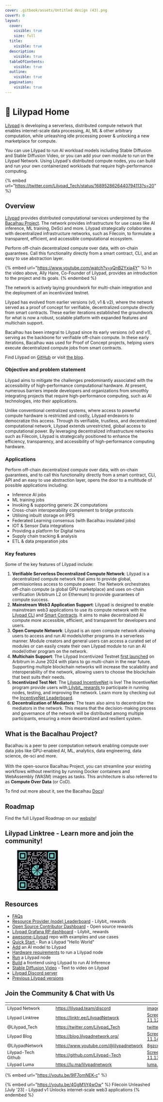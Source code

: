 ```yaml
---
cover: .gitbook/assets/Untitled design (43).png
coverY: 0
layout:
  cover:
    visible: true
    size: full
  title:
    visible: true
  description:
    visible: true
  tableOfContents:
    visible: true
  outline:
    visible: true
  pagination:
    visible: true
---
```


# 🍃 Lilypad Home

[Lilypad](https://lilypad.tech) is developing a serverless, distributed compute network that enables internet-scale data processing, AI, ML & other arbitrary computation, while unleashing idle processing power & unlocking a new marketplace for compute.&#x20;

You can use Lilypad to run AI workload models including Stable Diffusion and Stable Diffusion Video, or you can add your own module to run on the Lilypad Network. Using Lilypad's distributed compute nodes, you can build and run your own containerized workloads that require high-performance computing.&#x20;

{% embed url="https://twitter.com/Lilypad_Tech/status/1689528626440794113?s=20" %}

## Overview

[Lilypad](https://lilypad.tech) provides distributed computational services underpinned by the [Bacalhau Project](https://www.bacalhau.org/). The network provides infrastructure for use cases like AI inference, ML training, DeSci and more. Lilypad strategically collaborates with decentralized infrastructure networks, such as Filecoin, to formulate a transparent, efficient, and accessible computational ecosystem.&#x20;

Perform off-chain decentralized compute over data, with on-chain guarantees. Call this functionality directly from a smart contract, CLI, and an easy to use abstraction layer.

{% embed url="https://www.youtube.com/watch?v=yQnB2Yxia4Y" %}
In the video above, Ally Haire, Co-Founder of Lilypad, provides an introduction to the project and its goals.
{% endembed %}

The network is actively laying groundwork for multi-chain integration and the deployment of an incentivized testnet.

Lilypad has evolved from earlier versions (v0, v1 & v2), where the network served as a proof of concept for verifiable, decentralized compute directly from smart contracts. These earlier iterations established the groundwork for what is now a robust, scalable platform with expanded features and multichain support.

Bacalhau has been integral to Lilypad since its early versions (v0 and v1), serving as the backbone for verifiable off-chain compute. In these early iterations, Bacalhau was used for Proof of Concept projects, helping users execute decentralized compute jobs from smart contracts.

Find Lilypad on [GitHub](https://github.com/Lilypad-Tech/lilypad) or visit [the blog](https://blog.lilypadnetwork.org/).&#x20;

### Objective and problem statement

Lilypad aims to mitigate the challenges predominantly associated with the accessibility of high-performance computational hardware. At present, numerous barriers impede developers and organizations from smoothly integrating projects that require high-performance computing, such as AI technologies, into their applications.&#x20;

Unlike conventional centralized systems, where access to powerful compute hardware is restricted and costly, Lilypad endeavors to democratize this access. Through its verifiable, trustless, and decentralized computational network, Lilypad extends unrestricted, global access to computational power. By leveraging decentralized infrastructure networks such as Filecoin, Lilypad is strategically positioned to enhance the efficiency, transparency, and accessibility of high-performance computing hardware.

### Applications

Perform off-chain decentralized compute over data, with on-chain guarantees, and to call this functionality directly from a smart contract, CLI, API and an easy to use abstraction layer, opens the door to a multitude of possible applications including:

* Inference AI jobs
* ML training jobs
* Invoking & supporting generic ZK computations
* Cross-chain interoperability complement to bridge protocols
* Utilising inbuilt storage on IPFS
* Federated Learning consensus (with Bacalhau insulated jobs)
* IOT & Sensor Data integrations
* Providing a platform for Digital twins
* Supply chain tracking & analysis
* ETL & data preparation jobs

### Key features

Some of the key features of Lilypad include:

1. **Verifiable Serverless Decentralized Compute Network**: Lilypad is a decentralized compute network that aims to provide global, permissionless access to compute power. The Network orchestrates off-chain compute (a global GPU marketplace) and uses on-chain verification (Arbitrum L2 on Ethereum) to provide guarantees of compute success.
2. **Mainstream Web3 Application Support**: Lilypad is designed to enable mainstream web3 applications to use its compute network with the [Lilypad CLI](https://docs.lilypad.tech/lilypad/lilypad-testnet/install-run-requirements) and [Smart Contracts](https://docs.lilypad.tech/lilypad/developer-resources/lilypad-smart-contracts). It aims to make decentralized AI compute more accessible, efficient, and transparent for developers and users.
3. **Open Compute Network**: Lilypad is an open compute network allowing users to access and run AI models/other programs in a serverless manner. Module creators and general users can access a curated set of modules or can easily create their own Lilypad module to run an AI model/other program on the network.
4. **Multichain Support**: The Lilypad Incentivized Testnet [first launched](https://blog.lilypadnetwork.org/lilypad-project-report-june-19-2024#heading-engineering-update) on Arbitrum in June 2024 with plans to go multi-chain in the near future. Supporting multiple blockchain networks will increase the scalability and interoperability of the network, allowing users to choose the blockchain that best suits their needs.
5. **Incentivized Test Net**: The [Lilypad IncentiveNet](https://lilypadnetwork.notion.site/Leap-into-Lilypad-s-IncentiveNet-9e9b12936d4340ad9417d92dab8bd9d1) is live! The IncentiveNet program provide users with[ Lilybit\_ rewards ](https://blog.lilypadnetwork.org/incentivenet-lilybit-reward-calculations)to participate in running nodes, testing, and improving the network. Learn more by checking out the [IncentiveNet Leaderboard](https://info.lilypad.tech/leaderboard).&#x20;
6. **Decentralization of Mediators**: The team also aims to decentralize the mediators in the network. This means that the decision-making process and governance of the network will be distributed among multiple participants, ensuring a more decentralized and resilient system.

## What is the Bacalhau Project?

Bacalhau is a peer to peer computation network enabling compute over data jobs like GPU-enabled AI, ML, analytics, data engineering, data science, de-sci and more.\
\
With the open-source Bacalhau Project, you can streamline your existing workflows without rewriting by running Docker containers and WebAssembly (WASM) images as tasks. This architecture is also referred to as **Compute Over Data** (or CoD).

To find out more about it, see the Bacalhau [Docs](https://docs.bacalhau.org/)!

## Roadmap

Find the full Lilypad Roadmap on our [website](https://lilypad.tech/#roadmap)!

## Lilypad Linktree - Learn more and join the community!

<figure><img src=".gitbook/assets/LilyQR.png" alt=""><figcaption></figcaption></figure>

## Resources

* [FAQs](https://docs.lilypad.tech/lilypad/faqs)
* [Resource Provider (node) Leaderboard](https://info.lilypad.tech/leaderboard) - Lilybit\_ rewards
* [Open Source Contributor Dashboard](https://oss.lilypad.tech/) - Open source rewards
* [Lilypad Grafana RP dashboard](https://grafana.lilypad.tech/d/adxhou3o1q8sga/rewards-per-wallets?orgId=1\&refresh=1m) - Lilybit\_ rewards
* [awesome-Lilypad](https://github.com/Lilypad-Tech/awesome-Lilypad/blob/main/README.md) repo with examples and use cases
* [Quick Start ](lilypad-testnet/quick-start/)- Run a Lilypad "Hello World"
* [Add](developer-resources/build-a-job-module.md) an AI model to Lilypad
* [Hardware requirements](hardware-providers/hardware-requirements.md) to run a Lilypad node
* [Run](hardware-providers/run-a-node/linux.md) a Lilypad node
* [Build](developer-resources/running-lilypad-in-a-front-end.md) a frontend using Lilypad to run AI Inference
* [Stable Diffusion Video](lilypad-modules/stable-diffusion-video-sdv1.0-and-1.1.md) - Text to video on Lilypad
* [Lilypad Discord server](https://lilypad.team/discord)
* [Previous Lilypad versions](https://docs.lilypad.tech/lilypad/resources/older-versions)



## Join the Community & Chat with Us

<table data-column-title-hidden data-view="cards"><thead><tr><th></th><th data-hidden></th><th data-hidden></th><th data-hidden data-card-target data-type="content-ref"></th><th data-hidden data-card-cover data-type="files"></th></tr></thead><tbody><tr><td>Lilypad Network</td><td></td><td></td><td><a href="https://lilypad.team/discord">https://lilypad.team/discord</a></td><td><a href=".gitbook/assets/image-29.webp">image-29.webp</a></td></tr><tr><td>Lilypad Linktree</td><td></td><td></td><td><a href="https://linktr.ee/LilypadNetwork">https://linktr.ee/LilypadNetwork</a></td><td><a href=".gitbook/assets/Screenshot 2024-05-17 at 11.12.32 AM.png">Screenshot 2024-05-17 at 11.12.32 AM.png</a></td></tr><tr><td>@Lilypad_Tech</td><td></td><td></td><td><a href="https://twitter.com/Lilypad_Tech">https://twitter.com/Lilypad_Tech</a></td><td><a href=".gitbook/assets/twitter.jpeg">twitter.jpeg</a></td></tr><tr><td>Lilypad Blog</td><td></td><td></td><td><a href="https://blog.lilypadnetwork.org/">https://blog.lilypadnetwork.org/</a></td><td><a href=".gitbook/assets/Screenshot 2024-05-17 at 11.14.42 AM.png">Screenshot 2024-05-17 at 11.14.42 AM.png</a></td></tr><tr><td>@LilypadNetwork</td><td></td><td></td><td><a href="https://www.youtube.com/@lilypadnetwork">https://www.youtube.com/@lilypadnetwork</a></td><td><a href=".gitbook/assets/8gzcr6RpGStvZFA2qRt4v6.jpg">8gzcr6RpGStvZFA2qRt4v6.jpg</a></td></tr><tr><td>Lilypad-Tech Github</td><td></td><td></td><td><a href="https://github.com/Lilypad-Tech">https://github.com/Lilypad-Tech</a></td><td><a href=".gitbook/assets/Screenshot 2024-05-17 at 11.13.11 AM.png">Screenshot 2024-05-17 at 11.13.11 AM.png</a></td></tr><tr><td>Lilypad Luma</td><td></td><td></td><td><a href="https://lu.ma/lilypadnetwork">https://lu.ma/lilypadnetwork</a></td><td><a href=".gitbook/assets/luma.webp">luma.webp</a></td></tr></tbody></table>

{% embed url="https://youtu.be/9lF7omNEK-c" %}

{% embed url="https://youtu.be/4GgM1jY4wOw" %}
Filecoin Unleashed \[July '23] - Lilypad v1 Unlocks internet-scale web3 applications
{% endembed %}
